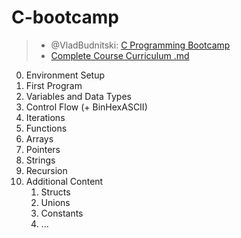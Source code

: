 # C-bootcamp

> - @VladBudnitski: [C Programming Bootcamp](https://www.udemy.com/course/c-programming-for-beginners-programming-in-c/)
> - [Complete Course Curriculum .md](/C-bootcamp/curriculum.md)


0. Environment Setup
1. First Program
2. Variables and Data Types
3. Control Flow (+ BinHexASCII)
4. Iterations
5. Functions
6. Arrays
7. Pointers
8. Strings
9. Recursion
10. Additional Content
    1. Structs
    2. Unions
    3. Constants
    4. ...

